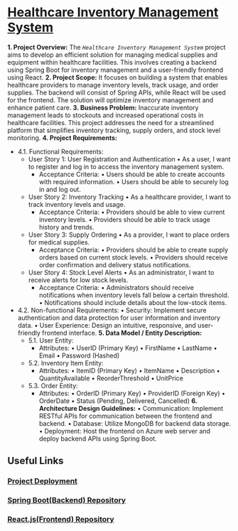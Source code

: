 # [Healthcare Inventory Management System](https://healthcare.sumansom.site/)

**1.	Project Overview:** 
The *`Healthcare Inventory Management System`* project aims to develop an efficient solution for managing medical supplies and equipment within healthcare facilities. This involves creating a backend using Spring Boot for inventory management and a user-friendly frontend using React.
**2.	Project Scope:**
It focuses on building a system that enables healthcare providers to manage inventory levels, track usage, and order supplies. The backend will consist of Spring APIs, while React will be used for the frontend. The solution will optimize inventory management and enhance patient care.
**3.	Business Problem:**
Inaccurate inventory management leads to stockouts and increased operational costs in healthcare facilities. This project addresses the need for a streamlined platform that simplifies inventory tracking, supply orders, and stock level monitoring.
**4.	Project Requirements:**
- 4.1.	Functional Requirements:
  - User Story 1: User Registration and Authentication
    •	As a user, I want to register and log in to access the inventory management system. 
    - Acceptance Criteria:
      •	Users should be able to create accounts with required information.
      •	Users should be able to securely log in and log out.
  - User Story 2: Inventory Tracking
    •	As a healthcare provider, I want to track inventory levels and usage. 
    - Acceptance Criteria:
      •	Providers should be able to view current inventory levels.
      •	Providers should be able to track usage history and trends.
  - User Story 3: Supply Ordering
    •	As a provider, I want to place orders for medical supplies. 
    - Acceptance Criteria:
      •	Providers should be able to create supply orders based on current stock levels.
      •	Providers should receive order confirmation and delivery status notifications.
  - User Story 4: Stock Level Alerts
    •	As an administrator, I want to receive alerts for low stock levels. 
    - Acceptance Criteria:
      •	Administrators should receive notifications when inventory levels fall below a certain threshold.
      •	Notifications should include details about the low-stock items.
- 4.2.	Non-functional Requirements:
    •	Security: Implement secure authentication and data protection for user information and inventory data.
    •	User Experience: Design an intuitive, responsive, and user-friendly frontend interface.
**5.	Data Model / Entity Description:**
  - 5.1.	User Entity: 
    - Attributes:
    •	UserID (Primary Key)
    •	FirstName
    •	LastName
    •	Email
    •	Password (Hashed)
  - 5.2.	Inventory Item Entity: 
    - Attributes:
    •	ItemID (Primary Key)
    •	ItemName
    •	Description
    •	QuantityAvailable
    •	ReorderThreshold
    •	UnitPrice
  - 5.3.	Order Entity: 
    - Attributes:
    •	OrderID (Primary Key)
    •	ProviderID (Foreign Key)
    •	OrderDate
    •	Status (Pending, Delivered, Cancelled)
**6.	Architecture Design Guidelines:**
  •	Communication: Implement RESTful APIs for communication between the frontend and backend.
  •	Database: Utilize MongoDB for backend data storage.
  •	Deployment: Host the frontend on Azure web server and deploy backend APIs using Spring Boot.

## Useful Links

### [Project Deployment](https://healthcare.sumansom.site/)

### [Spring Boot(Backend) Repository](https://github.com/sommaity/HealthCare-SpringBoot.git)

### [React.js(Frontend) Repository](https://github.com/sommaity/HealthCare-React)
